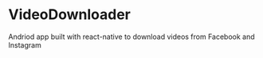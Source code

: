 # VideoDownloader
Andriod app built with react-native to download videos from Facebook and Instagram
